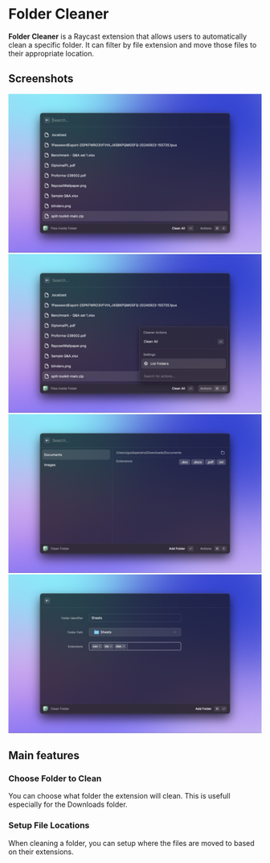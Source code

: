 # Folder Cleaner

**Folder Cleaner** is a Raycast extension that allows users to automatically clean a specific folder. It can filter by file extension and move those files to their appropriate location.

## Screenshots

![Demo 1](metadata/folder-cleaner-1.png)
![Demo 2](metadata/folder-cleaner-2.png)
![Demo 3](metadata/folder-cleaner-3.png)
![Demo 4](metadata/folder-cleaner-4.png)

## Main features

### Choose Folder to Clean

You can choose what folder the extension will clean. This is usefull especially for the Downloads folder.

### Setup File Locations

When cleaning a folder, you can setup where the files are moved to based on their extensions.
